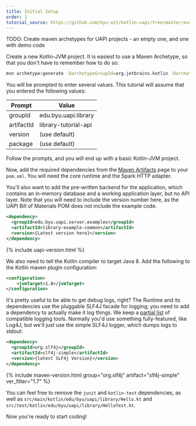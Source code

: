 ```yaml
---
title: Initial Setup
order: 1
tutorial_source: https://github.com/byu-oit/kotlin-uapi/tree/master/examples/library/tutorial-steps/1-initial-setup
---
```


TODO: Create maven archetypes for UAPI projects - an empty one, and one with demo code

Create a new Kotlin-JVM project. It is easiest to use a Maven Archetype, so that you don't
have to remember how to do so:

```bash
mvn archetype:generate -DarchetypeGroupId=org.jetbrains.kotlin -DarchetypeArtifactId=kotlin-archetype-jvm
```

You will be prompted to enter several values. This tutorial will assume that you entered the following values:

Prompt | Value
-------|-------
groupId | edu.byu.uapi.library
artifactId | library-tutorial-api
version | (use default)
package | (use default)

Follow the prompts, and you will end up with a basic Kotlin-JVM project.

Now, add the required dependencies from the [Maven Artifacts](../_reference/maven-artifacts.md) page to your `pom.xml`.
You will need the core runtime and the Spark HTTP adapter.

You'll also want to add the pre-written backend for the application, which contains an in-memory database
and a working application layer, but no API layer. Note that you will need to include the version number here,
as the UAPI Bill of Materials POM does not include the example code.

```xml
<dependency>
  <groupId>edu.byu.uapi.server.examples</groupId>
  <artifactId>library-example-common</artifactId>
  <version>{Latest version here}</version>
</dependency>
```
{% include uapi-version.html %}

We also need to tell the Kotlin compiler to target Java 8. Add the following to the Kotlin maven plugin configuration:

```xml
<configuration>
    <jvmTarget>1.8</jvmTarget>
</configuration>
```

It's pretty useful to be able to get debug logs, right? The Runtime and its dependencies use the pluggable
SLF4J facade for logging; you need to add a dependency to actually make it log things. We keep a 
[partial list](../_reference/maven-artifacts.md#logging) of compatible logging tools. Normally you'd
use something fully-featured, like Log4J, but we'll just use the simple SLF4J logger, which dumps logs
to stdout:

```xml
<dependency>
  <groupId>org.slf4j</groupId>
  <artifactId>slf4j-simple</artifactId>
  <version>{latest SLF4j Version}</version>
</dependency>
```

{% include maven-version.html group="org.slf4j" artifact="slf4j-simple" ver_filter="1.7" %}

You can feel free to remove the `junit` and `kotlin-test` dependencies,
as well as `src/main/kotlin/edu/byu/uapi/library/Hello.kt` and 
`src/test/kotlin/edu/byu/uapi/library/HelloTest.kt`.

Now you're ready to start coding!


